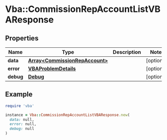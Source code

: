 # Vba::CommissionRepAccountListVBAResponse

## Properties

| Name | Type | Description | Notes |
| ---- | ---- | ----------- | ----- |
| **data** | [**Array&lt;CommissionRepAccount&gt;**](CommissionRepAccount.md) |  | [optional] |
| **error** | [**VBAProblemDetails**](VBAProblemDetails.md) |  | [optional] |
| **debug** | [**Debug**](Debug.md) |  | [optional] |

## Example

```ruby
require 'vba'

instance = Vba::CommissionRepAccountListVBAResponse.new(
  data: null,
  error: null,
  debug: null
)
```

